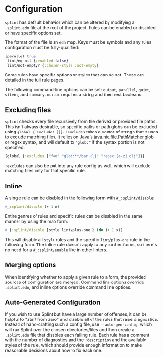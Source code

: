 # Configuration

`splint` has default behavior which can be altered by modifying a `.splint.edn` file at the root of the project. Rules can be enabled or disabled or have specific options set.

The format of the file is an `edn` map. Keys must be symbols and any rules configuration must be fully-qualified:

```clojure
{parallel true
 lint/eq-nil {:enabled false}
 lint/not-empty? {:chosen-style :not-empty}
```

Some rules have specific options or styles that can be set. These are detailed in the full rule pages.

The following command-line options can be set: `output`, `parallel`, `quiet`, `silent`, and `summary`. `output` requires a string and then rest booleans.

## Excluding files

`splint` checks every file recursively from the derived or provided file paths. This isn't always desirable, so specific paths or path globs can be excluded using `global {:excludes []}`. `:excludes` takes a vector of strings that it uses to exclude matching files. It relies on Java's [java.nio.file.PathMatcher](https://docs.oracle.com/javase/8/docs/api/java/nio/file/FileSystem.html#getPathMatcher-java.lang.String-) glob or regex syntax, and will default to `"glob:"` if the syntax portion is not specified.

```clojure
{global {:excludes ["foo" "glob:**/bar.clj" "regex:[a-z].clj"]}}
```

`:excludes` can also be put into any rule config as well, which will exclude matching files only for that specific rule.

## Inline

A single rule can be disabled in the following form with `#_:splint/disable`:

```clojure
#_:splint/disable (+ 1 x)
```

Entire genres of rules and specific rules can be disabled in the same manner by using the map form:

```clojure
#_{:splint/disable [style lint/plus-one]} (do (+ 1 x))
````

This will disable all `style` rules and the specific `lint/plus-one` rule in the following form. The inline rule doesn't apply to any further forms, so there's no need for a `#_:splint/enable` like in other linters.

## Merging options

When identifying whether to apply a given rule to a form, the provided sources of configuration are merged: Command line options override `.splint.edn`, and inline options override command line options.

## Auto-Generated Configuration

If you wish to use Splint but have a large number of offenses, it can be helpful to "start from zero" and disable all of the rules that raise diagnostics. Instead of hand-crafting such a config file, use `--auto-gen-config`, which will run Splint over the chosen directories/files and then create a `.splint.edn` file that disables each failing rule. Each rule has a comment with the number of diagnostics and the `:description` and the available styles of the rule, which should provide enough information to make reasonable decisions about how to fix each one.
